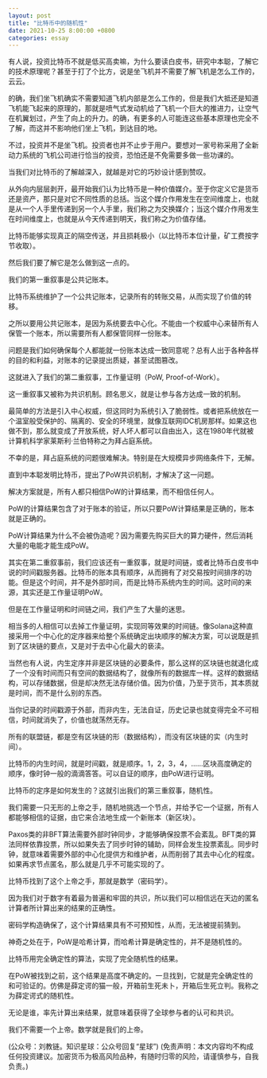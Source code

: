 ```yaml
---
layout: post
title: "比特币中的随机性"
date: 2021-10-25 8:00:00 +0800
categories: essay
---
```


有人说，投资比特币不就是低买高卖嘛，为什么要读白皮书，研究中本聪，了解它的技术原理呢？甚至于打了个比方，说是坐飞机并不需要了解飞机是怎么工作的，云云。

的确，我们坐飞机确实不需要知道飞机内部是怎么工作的，但是我们大抵还是知道飞机能飞起来的原理的，那就是喷气式发动机给了飞机一个巨大的推进力，让空气在机翼划过，产生了向上的升力。的确，有更多的人可能连这些基本原理也完全不了解，而这并不影响他们坐上飞机，到达目的地。

不过，投资并不是坐飞机。投资者也并不止步于用户。要想对一家号称采用了全新动力系统的飞机公司进行恰当的投资，恐怕还是不免需要多做一些功课的。

当我们对比特币的了解越深入，就越是对它的巧妙设计感到赞叹。

从外向内层层剥开，最开始我们认为比特币是一种价值媒介。至于你定义它是货币还是资产，那只是对它不同性质的总括。当这个媒介作用发生在空间维度上，也就是从一个人手里传递到另一个人手里，我们称之为交换媒介；当这个媒介作用发生在时间维度上，也就是从今天传递到明天，我们称之为价值存储。

比特币能够实现真正的隔空传送，并且损耗极小（以比特币本位计量，矿工费按字节收取）。

然后我们要了解它是怎么做到这一点的。

我们的第一重叙事是公共记账本。

比特币系统维护了一个公共记账本，记录所有的转账交易，从而实现了价值的转移。

之所以要用公共记账本，是因为系统要去中心化。不能由一个权威中心来替所有人保管一个账本，所以需要所有人都保管同样一份账本。

问题是我们如何确保每个人都能就一份账本达成一致同意呢？总有人出于各种各样的目的和利益，对账本的记录提出质疑，甚至试图篡改。

这就进入了我们的第二重叙事，工作量证明（PoW, Proof-of-Work）。

这一重叙事又被称为共识机制。顾名思义，就是让参与各方达成一致的机制。

最简单的方法是引入中心权威，但这同时为系统引入了脆弱性。或者把系统放在一个温室般受保护的、隔离的、安全的环境里，就像互联网IDC机房那样。如果这也做不到，那么就变成了开放系统，好人坏人都可以自由出入，这在1980年代就被计算机科学家莱斯利·兰伯特称之为拜占庭系统。

不幸的是，拜占庭系统的问题很难解决。特别是在大规模异步网络条件下，无解。

直到中本聪发明比特币，提出了PoW共识机制，才解决了这一问题。

解决方案就是，所有人都只相信PoW的计算结果，而不相信任何人。

PoW的计算结果包含了对于账本的验证，所以只要PoW计算结果是正确的，账本就是正确的。

PoW计算结果为什么不会被伪造呢？因为需要先购买巨大的算力硬件，然后消耗大量的电能才能生成PoW。

其实在第二重叙事前，我们应该还有一重叙事，就是时间链，或者比特币白皮书中说的时间戳服务器。比特币的账本具有顺序，从而拥有了对交易按时间排序的功能。但是这个时间，并不是外部时间，而是比特币系统内生的时间。这时间的来源，其实还是工作量证明PoW。

但是在工作量证明和时间链之间，我们产生了大量的迷思。

相当多的人相信可以去掉工作量证明，实现同等效果的时间链。像Solana这种直接采用一个中心化的定序器来给整个系统确定出块顺序的解决方案，可以说既是抓到了区块链的要点，又是对于去中心化最大的亵渎。

当然也有人说，内生定序并非是区块链的必要条件，那么这样的区块链也就退化成了一个没有时间而只有空间的数据结构了，就像所有的数据库一样。这样的数据结构，可以存储数据，但是却决然无法存储价值。因为价值，乃至于货币，其本质就是时间，而不是什么别的东西。

当你记录的时间戳源于外部，而非内生，无法自证，历史记录也就变得完全不可相信，时间就消失了，价值也就荡然无存。

所有的联盟链，都是空有区块链的形（数据结构），而没有区块链的实（内生时间）。

比特币的内生时间，就是时间戳，就是顺序。1，2，3，4，……区块高度确定的顺序，像时钟一般的滴滴答答。可以自证的顺序，由PoW进行证明。

比特币的定序是如何发生的？这就引出我们的第三重叙事，随机性。

我们需要一只无形的上帝之手，随机地挑选一个节点，并给予它一个证据，所有人都能够相信的证据，由它来合法地生成一个新账本（新区块）。

Paxos类的非BFT算法需要外部时钟同步，才能够确保投票不会紊乱。BFT类的算法同样依靠投票，所以如果失去了同步时钟的辅助，同样会发生投票紊乱。同步时钟，就意味着需要外部的中心化提供方和维护者，从而削弱了其去中心化的程度。如果再求节点匿名，那么就是几乎不可能实现的了。

比特币找到了这个上帝之手，那就是数学（密码学）。

因为我们对于数字有着最为普遍和牢固的共识，所以我们可以相信远在天边的匿名计算者所计算出来的结果的正确性。

密码学构造确保了，这个计算结果具有不可预知性，从而，无法被提前猜到。

神奇之处在于，PoW是哈希计算，而哈希计算是确定性的，并不是随机性的。

比特币用完全确定性的算法，实现了完全随机性的结果。

在PoW被找到之前，这个结果是高度不确定的。一旦找到，它就是完全确定性的和可验证的。仿佛是薛定谔的猫一般，开箱前生死未卜，开箱后生死立判。我称之为薛定谔式的随机性。

无论是谁，率先计算出来结果，就意味着获得了全球参与者的认可和共识。

我们不需要一个上帝。数学就是我们的上帝。

(公众号：刘教链。知识星球：公众号回复“星球”)
(免责声明：本文内容均不构成任何投资建议。加密货币为极高风险品种，有随时归零的风险，请谨慎参与，自我负责。)
